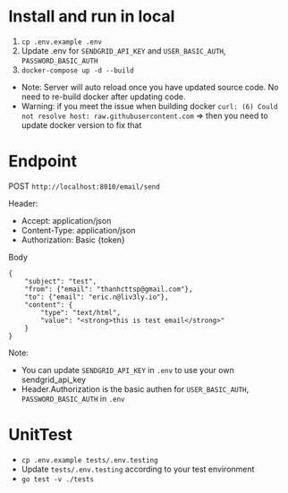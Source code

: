 # Install and run in local
1. `cp .env.example .env`
2. Update .env for `SENDGRID_API_KEY` and `USER_BASIC_AUTH`, `PASSWORD_BASIC_AUTH`
3. `docker-compose up -d --build`

- Note: Server will auto reload once you have updated source code. No need to re-build docker after updating code.
- Warning: if you meet the issue when building docker `curl: (6) Could not resolve host: raw.githubusercontent.com` => then you need to update docker version to fix that

# Endpoint

POST `http://localhost:8010/email/send`

Header:
- Accept: application/json
- Content-Type: application/json
- Authorization: Basic {token} 

Body
```
{
	"subject": "test",
	"from": {"email": "thanhcttsp@gmail.com"},
	"to": {"email": "eric.n@liv3ly.io"},
	"content": {
		"type": "text/html",
		"value": "<strong>this is test email</strong>"
	}
}
```

Note:
- You can update `SENDGRID_API_KEY` in `.env` to use your own sendgrid_api_key
- Header.Authorization is the basic authen for `USER_BASIC_AUTH`, `PASSWORD_BASIC_AUTH` in `.env`

# UnitTest
- `cp .env.example tests/.env.testing`
- Update `tests/.env.testing` according to your test environment
- `go test -v ./tests`